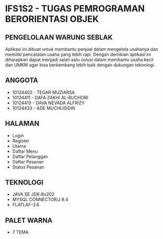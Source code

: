 # IFS1S2 - TUGAS PEMROGRAMAN BERORIENTASI OBJEK

## PENGELOLAAN WARUNG SEBLAK

Aplikasi ini dibuat untuk membantu penjual dalam mengelola usahanya dan memiliki pencatatan usaha yang lebih rapi. Dengan demikian aplikasi ini diharapkan dapat menjadi salah satu solusi dalam membantu usaha kecil dan UMKM agar bisa berkembang lebih baik dengan dukungan teknologi.

## ANGGOTA

- 10124403 - TEGAR MUZIARSA
- 10124411 - DAFA ZAKHI AL-BUCHORI
- 10124413 - DAVA NEVADA ALFRIZY
- 10124433 - ADE MUCHLISIDIN

## HALAMAN

- Login
- Register
- Utama
- Daftar Menu
- Daftar Pelanggan
- Daftar Pesanan
- Status Pesanan

## TEKNOLOGI

- JAVA SE JDK-8u202
- MYSQL CONNECTOR/J 8.4
- FLATLAF-3.6

## PALET WARNA

- 7 TEMA
